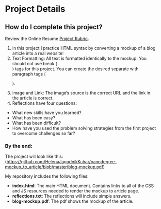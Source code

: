 # Project Details
## How do I complete this project?
Review the Online Resume [Project Rubric](https://review.udacity.com/#!/rubrics/145/view).

1. In this project I practice HTML syntax by converting a mockup of a blog article into a real website!
2. Text Formatting: All text is formatted identically to the mockup. You should not use break (<br>) tags for this project. You can create the desired separate with paragraph tags (<p>).
3. Image and Link: The image’s source is the correct URL and the link in the article is correct.
4. Reflections have four questions:
- What new skills have you learned?
- What has been easy?
- What has been difficult?
- How have you used the problem solving strategies from the first project to overcome challenges so far?

### By the end:
The project will look like this:
(https://github.com/HelenaJagodnikKuhar/nanodegree-mockup_to_article/blob/master/blog-mockup.pdf)

My repository includes the following files:

* **index.html**: The main HTML document. Contains links to all of the CSS and JS resources needed to render the mockup to article page.
* **reflections.txt**: The reflections will include simple answers.
* **blog-mockup.pdf**: The pdf shows the mockup of the article. 